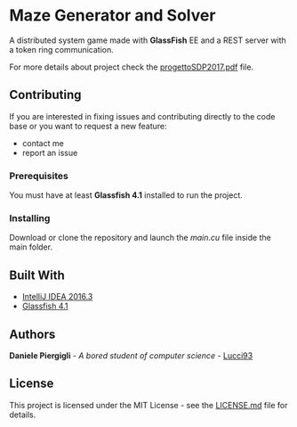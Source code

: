 # Maze Generator and Solver

A distributed system game made with **GlassFish** EE and a REST server with a token ring communication.

For more details about project check the [progettoSDP2017.pdf](progettoSDP2017.pdf) file.

## Contributing

If you are interested in fixing issues and contributing directly to the code base or you want to request a new feature:

* contact me
* report an issue

### Prerequisites

You must have at least **Glassfish 4.1** installed to run the project.

### Installing

Download or clone the repository and launch the *main.cu* file inside the main folder.

## Built With

* [IntelliJ IDEA 2016.3](https://www.jetbrains.com/idea/)
* [Glassfish 4.1](https://javaee.github.io/glassfish/)

## Authors

**Daniele Piergigli** - *A bored student of computer science* - [Lucci93](https://github.com/Lucci93)

## License

This project is licensed under the MIT License - see the [LICENSE.md](LICENSE.md) file for details.
